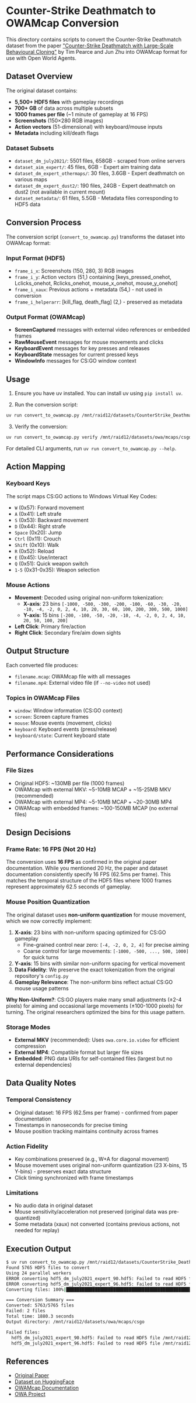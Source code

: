 # Counter-Strike Deathmatch to OWAMcap Conversion

This directory contains scripts to convert the Counter-Strike Deathmatch dataset from the paper ["Counter-Strike Deathmatch with Large-Scale Behavioural Cloning"](https://arxiv.org/abs/2104.04258) by Tim Pearce and Jun Zhu into OWAMcap format for use with Open World Agents.

## Dataset Overview

The original dataset contains:
- **5,500+ HDF5 files** with gameplay recordings
- **700+ GB** of data across multiple subsets
- **1000 frames per file** (~1 minute of gameplay at 16 FPS)
- **Screenshots** (150×280 RGB images)
- **Action vectors** (51-dimensional) with keyboard/mouse inputs
- **Metadata** including kill/death flags

### Dataset Subsets

- `dataset_dm_july2021/`: 5501 files, 658GB - scraped from online servers
- `dataset_aim_expert/`: 45 files, 6GB - Expert aim training data
- `dataset_dm_expert_othermaps/`: 30 files, 3.6GB - Expert deathmatch on various maps
- `dataset_dm_expert_dust2/`: 190 files, 24GB - Expert deathmatch on dust2 (not available in current mount)
- `dataset_metadata/`: 61 files, 5.5GB - Metadata files corresponding to HDF5 data

## Conversion Process

The conversion script (`convert_to_owamcap.py`) transforms the dataset into OWAMcap format:

### Input Format (HDF5)
- `frame_i_x`: Screenshots (150, 280, 3) RGB images
- `frame_i_y`: Action vectors (51,) containing [keys_pressed_onehot, Lclicks_onehot, Rclicks_onehot, mouse_x_onehot, mouse_y_onehot]
- `frame_i_xaux`: Previous actions + metadata (54,) - not used in conversion
- `frame_i_helperarr`: [kill_flag, death_flag] (2,) - preserved as metadata

### Output Format (OWAMcap)
- **ScreenCaptured** messages with external video references or embedded frames
- **RawMouseEvent** messages for mouse movements and clicks
- **KeyboardEvent** messages for key presses and releases
- **KeyboardState** messages for current pressed keys
- **WindowInfo** messages for CS:GO window context

## Usage

1. Ensure you have uv installed. You can install uv using `pip install uv`.

2. Run the conversion script:
```bash
uv run convert_to_owamcap.py /mnt/raid12/datasets/CounterStrike_Deathmatch /mnt/raid12/datasets/owa/mcaps/csgo
```

3. Verify the conversion:
```bash
uv run convert_to_owamcap.py verify /mnt/raid12/datasets/owa/mcaps/csgo 
```

For detailed CLI arguments, run `uv run convert_to_owamcap.py --help`.

## Action Mapping

### Keyboard Keys
The script maps CS:GO actions to Windows Virtual Key Codes:
- `W` (0x57): Forward movement
- `A` (0x41): Left strafe
- `S` (0x53): Backward movement
- `D` (0x44): Right strafe
- `Space` (0x20): Jump
- `Ctrl` (0x11): Crouch
- `Shift` (0x10): Walk
- `R` (0x52): Reload
- `E` (0x45): Use/interact
- `Q` (0x51): Quick weapon switch
- `1-5` (0x31-0x35): Weapon selection

### Mouse Actions
- **Movement**: Decoded using original non-uniform tokenization:
  - **X-axis**: 23 bins `[-1000, -500, -300, -200, -100, -60, -30, -20, -10, -4, -2, 0, 2, 4, 10, 20, 30, 60, 100, 200, 300, 500, 1000]`
  - **Y-axis**: 15 bins `[-200, -100, -50, -20, -10, -4, -2, 0, 2, 4, 10, 20, 50, 100, 200]`
- **Left Click**: Primary fire/action
- **Right Click**: Secondary fire/aim down sights

## Output Structure

Each converted file produces:
- `filename.mcap`: OWAMcap file with all messages
- `filename.mp4`: External video file (if `--no-video` not used)

### Topics in OWAMcap Files
- `window`: Window information (CS:GO context)
- `screen`: Screen capture frames
- `mouse`: Mouse events (movement, clicks)
- `keyboard`: Keyboard events (press/release)
- `keyboard/state`: Current keyboard state

## Performance Considerations

### File Sizes
- Original HDF5: ~130MB per file (1000 frames)
- OWAMcap with external MKV: ~5-10MB MCAP + ~15-25MB MKV (recommended)
- OWAMcap with external MP4: ~5-10MB MCAP + ~20-30MB MP4
- OWAMcap with embedded frames: ~100-150MB MCAP (no external files)

## Design Decisions

### Frame Rate: 16 FPS (Not 20 Hz)
The conversion uses **16 FPS** as confirmed in the original paper documentation. While you mentioned 20 Hz, the paper and dataset documentation consistently specify 16 FPS (62.5ms per frame). This matches the temporal structure of the HDF5 files where 1000 frames represent approximately 62.5 seconds of gameplay.

### Mouse Position Quantization
The original dataset uses **non-uniform quantization** for mouse movement, which we now correctly implement:

1. **X-axis**: 23 bins with non-uniform spacing optimized for CS:GO gameplay
   - Fine-grained control near zero: `[-4, -2, 0, 2, 4]` for precise aiming
   - Coarse control for large movements: `[-1000, -500, ..., 500, 1000]` for quick turns
2. **Y-axis**: 15 bins with similar non-uniform spacing for vertical movement
3. **Data Fidelity**: We preserve the exact tokenization from the original repository's `config.py`
4. **Gameplay Relevance**: The non-uniform bins reflect actual CS:GO mouse usage patterns

**Why Non-Uniform?**: CS:GO players make many small adjustments (±2-4 pixels) for aiming and occasional large movements (±100-1000 pixels) for turning. The original researchers optimized the bins for this usage pattern.

### Storage Modes
- **External MKV** (recommended): Uses `owa.core.io.video` for efficient compression
- **External MP4**: Compatible format but larger file sizes
- **Embedded**: PNG data URIs for self-contained files (largest but no external dependencies)

## Data Quality Notes

### Temporal Consistency
- Original dataset: 16 FPS (62.5ms per frame) - confirmed from paper documentation
- Timestamps in nanoseconds for precise timing
- Mouse position tracking maintains continuity across frames

### Action Fidelity
- Key combinations preserved (e.g., W+A for diagonal movement)
- Mouse movement uses original non-uniform quantization (23 X-bins, 15 Y-bins) - preserves exact data structure
- Click timing synchronized with frame timestamps

### Limitations
- No audio data in original dataset
- Mouse sensitivity/acceleration not preserved (original data was pre-quantized)
- Some metadata (xaux) not converted (contains previous actions, not needed for replay)

## Execution Output

```sh
$ uv run convert_to_owamcap.py /mnt/raid12/datasets/CounterStrike_Deathmatch /mnt/raid12/datasets/owa/mcaps/csgo --workers 24                                                                                                                   ✹
Found 5765 HDF5 files to convert
Using 24 parallel workers
ERROR converting hdf5_dm_july2021_expert_90.hdf5: Failed to read HDF5 file /mnt/raid12/datasets/CounterStrike_Deathmatch/dataset_dm_expert_dust2/hdf5_dm_july2021_expert_90.hdf5: Unable to synchronously open file (truncated file: eof = 54820857, sblock->base_addr = 0, stored_eof = 128406464)
ERROR converting hdf5_dm_july2021_expert_96.hdf5: Failed to read HDF5 file /mnt/raid12/datasets/CounterStrike_Deathmatch/dataset_dm_expert_dust2/hdf5_dm_july2021_expert_96.hdf5: Unable to synchronously open file (truncated file: eof = 78839801, sblock->base_addr = 0, stored_eof = 128406464)
Converting files: 100%|█████████████████████████████████████████████████████████████████████████████████████████████████████████████████████████████████████████████████████████████████████████████| 5765/5765 [31:20<00:00,  3.07file/s, Completed: hdf5_dm_july2021_999.hdf5]

=== Conversion Summary ===
Converted: 5763/5765 files
Failed: 2 files
Total time: 1880.3 seconds
Output directory: /mnt/raid12/datasets/owa/mcaps/csgo

Failed files:
  hdf5_dm_july2021_expert_90.hdf5: Failed to read HDF5 file /mnt/raid12/datasets/CounterStrike_Deathmatch/dataset_dm_expert_dust2/hdf5_dm_july2021_expert_90.hdf5: Unable to synchronously open file (truncated file: eof = 54820857, sblock->base_addr = 0, stored_eof = 128406464)
  hdf5_dm_july2021_expert_96.hdf5: Failed to read HDF5 file /mnt/raid12/datasets/CounterStrike_Deathmatch/dataset_dm_expert_dust2/hdf5_dm_july2021_expert_96.hdf5: Unable to synchronously open file (truncated file: eof = 78839801, sblock->base_addr = 0, stored_eof = 128406464)
```

## References

- [Original Paper](https://arxiv.org/abs/2104.04258)
- [Dataset on HuggingFace](https://huggingface.co/datasets/TeaPearce/CounterStrike_Deathmatch)
- [OWAMcap Documentation](../../../docs/data/technical-reference/format-guide.md)
- [OWA Project](https://github.com/open-world-agents/open-world-agents)
